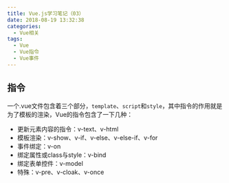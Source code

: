 ```yaml
---
title: Vue.js学习笔记（03）
date: 2018-08-19 13:32:38
categories: 
  - Vue相关
tags: 
  - Vue
  - Vue指令
  - Vue事件
---
```

## 指令

一个.vue文件包含着三个部分，`template`、`script`和`style`，其中指令的作用就是为了模板的渲染，Vue的指令包含了一下几种：

* 更新元素内容的指令：v-text、v-html
* 模板渲染：v-show、v-if、v-else、v-else-if、v-for
* 事件绑定：v-on
* 绑定属性或class与style：v-bind
* 绑定表单控件：v-model
* 特殊：v-pre、v-cloak、v-once
